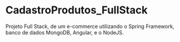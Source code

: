 # CadastroProdutos_FullStack
Projeto Full Stack, de um e-commerce utilizando o Spring Framework, banco de dados MongoDB, Angular, e o NodeJS.
